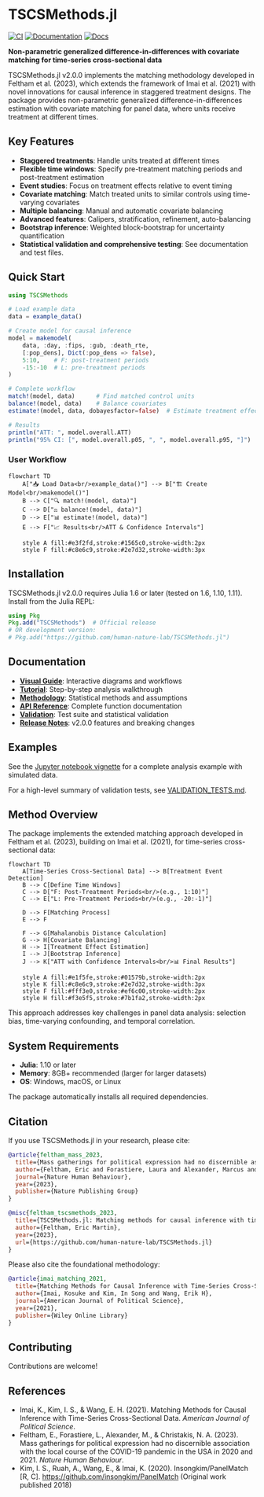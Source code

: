 # TSCSMethods.jl

[![CI](https://github.com/human-nature-lab/TSCSMethods.jl/actions/workflows/CI.yml/badge.svg)](https://github.com/human-nature-lab/TSCSMethods.jl/actions/workflows/CI.yml)
[![Documentation](https://github.com/human-nature-lab/TSCSMethods.jl/actions/workflows/Documentation.yml/badge.svg)](https://github.com/human-nature-lab/TSCSMethods.jl/actions/workflows/Documentation.yml)
[![Docs](https://img.shields.io/badge/docs-stable-blue.svg)](https://human-nature-lab.github.io/TSCSMethods.jl/)

**Non-parametric generalized difference-in-differences with covariate matching for time-series cross-sectional data**

TSCSMethods.jl v2.0.0 implements the matching methodology developed in Feltham et al. (2023), which extends the framework of Imai et al. (2021) with novel innovations for causal inference in staggered treatment designs. The package provides non-parametric generalized difference-in-differences estimation with covariate matching for panel data, where units receive treatment at different times.

## Key Features

- **Staggered treatments**: Handle units treated at different times
- **Flexible time windows**: Specify pre-treatment matching periods and post-treatment estimation
- **Event studies**: Focus on treatment effects relative to event timing
- **Covariate matching**: Match treated units to similar controls using time-varying covariates  
- **Multiple balancing**: Manual and automatic covariate balancing
- **Advanced features**: Calipers, stratification, refinement, auto-balancing
- **Bootstrap inference**: Weighted block-bootstrap for uncertainty quantification
- **Statistical validation and comprehensive testing**: See documentation and test files.

## Quick Start

```julia
using TSCSMethods

# Load example data
data = example_data()

# Create model for causal inference
model = makemodel(
    data, :day, :fips, :gub, :death_rte,
    [:pop_dens], Dict(:pop_dens => false), 
    5:10,    # F: post-treatment periods  
    -15:-10  # L: pre-treatment periods
)

# Complete workflow
match!(model, data)      # Find matched control units
balance!(model, data)    # Balance covariates  
estimate!(model, data, dobayesfactor=false)  # Estimate treatment effects

# Results
println("ATT: ", model.overall.ATT)
println("95% CI: [", model.overall.p05, ", ", model.overall.p95, "]")
```

### User Workflow

```mermaid
flowchart TD
    A["📥 Load Data<br/>example_data()"] --> B["🏗️ Create Model<br/>makemodel()"]
    B --> C["🔍 match!(model, data)"]
    C --> D["⚖️ balance!(model, data)"]
    D --> E["📊 estimate!(model, data)"]
    E --> F["📈 Results<br/>ATT & Confidence Intervals"]
    
    style A fill:#e3f2fd,stroke:#1565c0,stroke-width:2px
    style F fill:#c8e6c9,stroke:#2e7d32,stroke-width:3px
```

## Installation

TSCSMethods.jl v2.0.0 requires Julia 1.6 or later (tested on 1.6, 1.10, 1.11). Install from the Julia REPL:

```julia
using Pkg
Pkg.add("TSCSMethods")  # Official release
# OR development version:
# Pkg.add("https://github.com/human-nature-lab/TSCSMethods.jl")
```

## Documentation

- [**Visual Guide**](https://human-nature-lab.github.io/TSCSMethods.jl/diagrams/): Interactive diagrams and workflows
- [**Tutorial**](https://human-nature-lab.github.io/TSCSMethods.jl/tutorial/): Step-by-step analysis walkthrough
- [**Methodology**](https://human-nature-lab.github.io/TSCSMethods.jl/methodology/): Statistical methods and assumptions  
- [**API Reference**](https://human-nature-lab.github.io/TSCSMethods.jl/api/): Complete function documentation
- [**Validation**](https://human-nature-lab.github.io/TSCSMethods.jl/validation/): Test suite and statistical validation
- [**Release Notes**](./release_notes.md): v2.0.0 features and breaking changes

## Examples

See the [Jupyter notebook vignette](./vignette/vignette.ipynb) for a complete analysis example with simulated data.

For a high-level summary of validation tests, see [VALIDATION_TESTS.md](./VALIDATION_TESTS.md).

## Method Overview

The package implements the extended matching approach developed in Feltham et al. (2023), building on Imai et al. (2021), for time-series cross-sectional data:

```mermaid
flowchart TD
    A[Time-Series Cross-Sectional Data] --> B[Treatment Event Detection]
    B --> C[Define Time Windows]
    C --> D["F: Post-Treatment Periods<br/>(e.g., 1:10)"]
    C --> E["L: Pre-Treatment Periods<br/>(e.g., -20:-1)"]
    
    D --> F[Matching Process]
    E --> F
    
    F --> G[Mahalanobis Distance Calculation]
    G --> H[Covariate Balancing]
    H --> I[Treatment Effect Estimation]
    I --> J[Bootstrap Inference]
    J --> K["ATT with Confidence Intervals<br/>📊 Final Results"]
    
    style A fill:#e1f5fe,stroke:#01579b,stroke-width:2px
    style K fill:#c8e6c9,stroke:#2e7d32,stroke-width:3px
    style F fill:#fff3e0,stroke:#ef6c00,stroke-width:2px
    style H fill:#f3e5f5,stroke:#7b1fa2,stroke-width:2px
```

This approach addresses key challenges in panel data analysis: selection bias, time-varying confounding, and temporal correlation.

## System Requirements

- **Julia**: 1.10 or later
- **Memory**: 8GB+ recommended (larger for larger datasets)
- **OS**: Windows, macOS, or Linux

The package automatically installs all required dependencies.

## Citation

If you use TSCSMethods.jl in your research, please cite:

```bibtex
@article{feltham_mass_2023,
  title={Mass gatherings for political expression had no discernible association with the local course of the COVID-19 pandemic in the USA in 2020 and 2021},
  author={Feltham, Eric and Forastiere, Laura and Alexander, Marcus and Christakis, Nicholas A},
  journal={Nature Human Behaviour},
  year={2023},
  publisher={Nature Publishing Group}
}

@misc{feltham_tscsmethods_2023,
  title={TSCSMethods.jl: Matching methods for causal inference with time-series cross-sectional data},
  author={Feltham, Eric Martin},
  year={2023},
  url={https://github.com/human-nature-lab/TSCSMethods.jl}
}
```

Please also cite the foundational methodology:

```bibtex
@article{imai_matching_2021,
  title={Matching Methods for Causal Inference with Time-Series Cross-Sectional Data},
  author={Imai, Kosuke and Kim, In Song and Wang, Erik H},
  journal={American Journal of Political Science},
  year={2021},
  publisher={Wiley Online Library}
}
```

## Contributing

Contributions are welcome!

## References

- Imai, K., Kim, I. S., & Wang, E. H. (2021). Matching Methods for Causal Inference with Time-Series Cross-Sectional Data. *American Journal of Political Science*.
- Feltham, E., Forastiere, L., Alexander, M., & Christakis, N. A. (2023). Mass gatherings for political expression had no discernible association with the local course of the COVID-19 pandemic in the USA in 2020 and 2021. *Nature Human Behaviour*.
- Kim, I. S., Ruah, A., Wang, E., & Imai, K. (2020). Insongkim/PanelMatch [R, C]. https://github.com/insongkim/PanelMatch (Original work published 2018)
    
